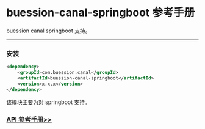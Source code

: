 # buession-canal-springboot 参考手册


buession canal springboot 支持。


---


### 安装

```xml
<dependency>
    <groupId>com.buession.canal</groupId>
    <artifactId>buession-canal-springboot</artifactId>
    <version>x.x.x</version>
</dependency>
```

该模块主要为对 springboot 支持。


### [API 参考手册>>](https://javadoc.io/static/com.buession.canal/buession-canal-springboot/2.0.1/)